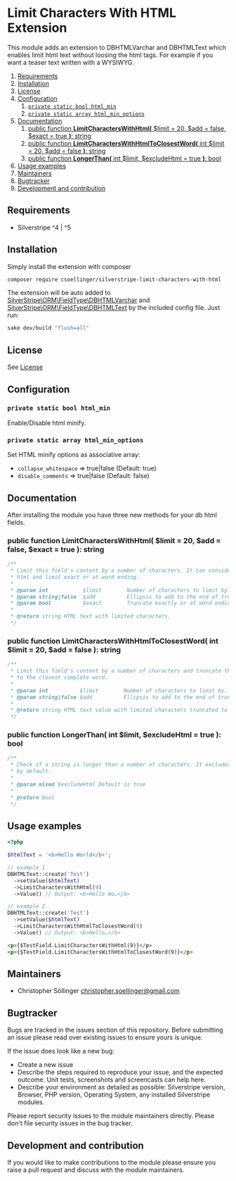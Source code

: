 # Limit Characters With HTML Extension

This module adds an extension to DBHTMLVarchar and DBHTMLText which enables limit html text without loosing the html tags. For example if you want a teaser text written with a WYSIWYG.

1. [Requirements](#requirements)
2. [Installation](#installation)
3. [License](#license)
4. [Configuration](#configuration)
   1. [`private static bool html_min`](#private-static-bool-html_min)
   2. [`private static array html_min_options`](#private-static-array-html_min_options)
5. [Documentation](#documentation)
   1. [public function **LimitCharactersWithHtml(** $limit = 20, $add = false, $exact = true **)**: string](#public-function-limitcharacterswithhtml-limit--20-add--false-exact--true--string)
   2. [public function **LimitCharactersWithHtmlToClosestWord(** int $limit = 20, $add = false **)**: string](#public-function-limitcharacterswithhtmltoclosestword-int-limit--20-add--false--string)
   3. [public function **LongerThan(** int $limit, $excludeHtml = true **)**: bool](#public-function-longerthan-int-limit-excludehtml--true--bool)
6. [Usage examples](#usage-examples)
7. [Maintainers](#maintainers)
8. [Bugtracker](#bugtracker)
9. [Development and contribution](#development-and-contribution)

## Requirements

* Silverstripe ^4 | ^5

## Installation

Simply install the extension with composer

```bash
composer require csoellinger/silverstripe-limit-characters-with-html
```

The extension will be auto added to [SilverStripe\ORM\FieldType\DBHTMLVarchar](https://github.com/silverstripe/silverstripe-framework/blob/4/src/ORM/FieldType/DBHTMLVarchar.php) and [SilverStripe\ORM\FieldType\DBHTMLText](https://github.com/silverstripe/silverstripe-framework/blob/4/src/ORM/FieldType/DBHTMLText.php) by the included config file. Just run:

```bash
sake dev/build "flush=all"
```

## License

See [License](License.md)

## Configuration

### `private static bool html_min`

Enable/Disable html minify.

### `private static array html_min_options`

Set HTML minify options as associative array:

* `collapse_whitespace` => true|false (Default: true)
* `disable_comments` => true|false (Default: false)

## Documentation

After installing the module you have three new methods for your db html fields.

### public function **LimitCharactersWithHtml(** $limit = 20, $add = false, $exact = true **)**: string

```php
/**
 * Limit this field's content by a number of characters. It can consider
 * html and limit exact or at word ending.
 *
 * @param int           $limit        Number of characters to limit by.
 * @param string|false  $add          Ellipsis to add to the end of truncated string.
 * @param bool          $exact        Truncate exactly or at word ending.
 *
 * @return string HTML text with limited characters.
 */
```

### public function **LimitCharactersWithHtmlToClosestWord(** int $limit = 20, $add = false **)**: string

```php
/**
 * Limit this field's content by a number of characters and truncate the field
 * to the closest complete word.
 *
 * @param int          $limit        Number of characters to limit by.
 * @param string|false $add          Ellipsis to add to the end of truncated string.
 *
 * @return string HTML text value with limited characters truncated to the closest word.
 */
```

### public function **LongerThan(** int $limit, $excludeHtml = true **)**: bool

```php
/**
 * Check if a string is longer than a number of characters. It excludes html
 * by default.
 *
 * @param mixed $excludeHtml Default is true
 *
 * @return bool
 */
```

## Usage examples

```php
<?php

$htmlText = '<b>Hello World</b>';

// example 1
DBHTMLText::create('Test')
  ->setValue($htmlText)
  ->LimitCharactersWithHtml(9)
  ->Value() // Output: <b>Hello Wo…</b>

// example 2
DBHTMLText::create('Test')
  ->setValue($htmlText)
  ->LimitCharactersWithHtmlToClosestWord(9)
  ->Value() // Output: <b>Hello…</b>
```

```html
<p>{$TestField.LimitCharactersWithHtml(9)}</p>
<p>{$TestField.LimitCharactersWithHtmlToClosestWord(9)}</p>
```

## Maintainers

* Christopher Söllinger <christopher.soellinger@gmail.com>

## Bugtracker

Bugs are tracked in the issues section of this repository. Before submitting an issue please read over
existing issues to ensure yours is unique.

If the issue does look like a new bug:

* Create a new issue
* Describe the steps required to reproduce your issue, and the expected outcome. Unit tests, screenshots and screencasts can help here.
* Describe your environment as detailed as possible: Silverstripe version, Browser, PHP version, Operating System, any installed Silverstripe modules.

Please report security issues to the module maintainers directly. Please don't file security issues in the bug tracker.

## Development and contribution

If you would like to make contributions to the module please ensure you raise a pull request and discuss with the module maintainers.
